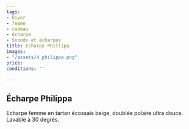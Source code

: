 ```yaml
---
tags:
- hiver
- femme
- cadeau
- écharpe
- Snoods et écharpes
title: Echarpe Phillipa
images:
- "/assets/4_philippa.png"
price: 
conditions: ''

---
```

## Écharpe Philippa

Echarpe femme en tartan écossais beige, doublée polaire ultra douce. Lavable à 30 degrés.